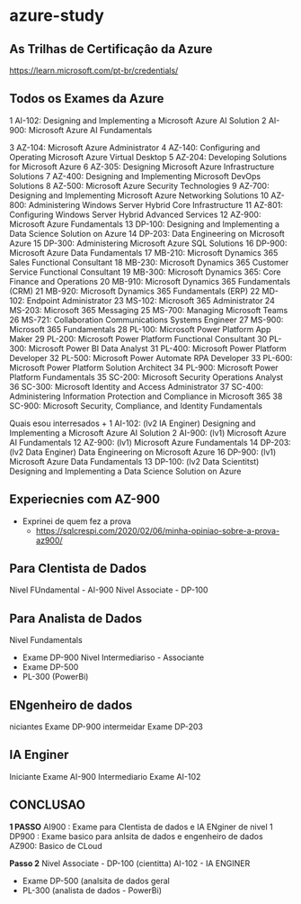 # azure-study

## As Trilhas de Certificaçâo da Azure

https://learn.microsoft.com/pt-br/credentials/

## Todos os Exames da Azure

1	AI-102: Designing and Implementing a Microsoft Azure AI Solution
2	AI-900: Microsoft Azure AI Fundamentals

3	AZ-104: Microsoft Azure Administrator
4	AZ-140: Configuring and Operating Microsoft Azure Virtual Desktop
5	AZ-204: Developing Solutions for Microsoft Azure
6	AZ-305: Designing Microsoft Azure Infrastructure Solutions
7	AZ-400: Designing and Implementing Microsoft DevOps Solutions
8	AZ-500: Microsoft Azure Security Technologies
9	AZ-700: Designing and Implementing Microsoft Azure Networking Solutions
10	AZ-800: Administering Windows Server Hybrid Core Infrastructure
11	AZ-801: Configuring Windows Server Hybrid Advanced Services
12	AZ-900: Microsoft Azure Fundamentals
13	DP-100: Designing and Implementing a Data Science Solution on Azure
14	DP-203: Data Engineering on Microsoft Azure
15	DP-300: Administering Microsoft Azure SQL Solutions
16	DP-900: Microsoft Azure Data Fundamentals
17	MB-210: Microsoft Dynamics 365 Sales Functional Consultant
18	MB-230: Microsoft Dynamics 365 Customer Service Functional Consultant
19	MB-300: Microsoft Dynamics 365: Core Finance and Operations
20	MB-910: Microsoft Dynamics 365 Fundamentals (CRM)
21	MB-920: Microsoft Dynamics 365 Fundamentals (ERP)
22	MD-102: Endpoint Administrator
23	MS-102: Microsoft 365 Administrator
24	MS-203: Microsoft 365 Messaging
25	MS-700: Managing Microsoft Teams
26	MS-721: Collaboration Communications Systems Engineer
27	MS-900: Microsoft 365 Fundamentals
28	PL-100: Microsoft Power Platform App Maker
29	PL-200: Microsoft Power Platform Functional Consultant
30	PL-300: Microsoft Power BI Data Analyst
31	PL-400: Microsoft Power Platform Developer
32	PL-500: Microsoft Power Automate RPA Developer
33	PL-600: Microsoft Power Platform Solution Architect
34	PL-900: Microsoft Power Platform Fundamentals
35	SC-200: Microsoft Security Operations Analyst
36	SC-300: Microsoft Identity and Access Administrator
37	SC-400: Administering Information Protection and Compliance in Microsoft 365
38	SC-900: Microsoft Security, Compliance, and Identity Fundamentals

Quais esou interresados
+ 
1	AI-102: (lv2 IA Enginer) Designing and Implementing a Microsoft Azure AI Solution
2	AI-900: (lv1) Microsoft Azure AI Fundamentals
12	AZ-900: (lv1) Microsoft Azure Fundamentals
14	DP-203: (lv2 Data Enginer) Data Engineering on Microsoft Azure
16	DP-900: (lv1) Microsoft Azure Data Fundamentals
13	DP-100: (lv2 Data Scientitst) Designing and Implementing a Data Science Solution on Azure


## Experiecnies com AZ-900

+ Exprinei de quem fez a prova
  - https://sqlcrespi.com/2020/02/06/minha-opiniao-sobre-a-prova-az900/

## Para CIentista de Dados

Nivel FUndamental - AI-900
Nivel Associate - DP-100

## Para Analista de Dados

Nivel Fundamentals
+ Exame DP-900
Nivel Intermediariso - Associante
+ Exame
DP-500
+ PL-300 (PowerBi)

## ENgenheiro de dados

niciantes
Exame
DP-900
intermeidar
Exame
DP-203

## IA Enginer

Iniciante
Exame
AI-900
Intermediario
Exame
AI-102

## CONCLUSAO

**1 PASSO**
AI900 : Exame para CIentista de dados e IA ENginer de nivel 1
DP900 : Exame basico para anlsita de dados e engenheiro de dados
AZ900: Basico de CLoud

**Passo 2**
Nivel Associate - DP-100 (cientitta)
AI-102 - IA ENGINER
+ Exame
DP-500 (analsita de dados geral
+ PL-300 (analista de dados - PowerBi)


